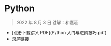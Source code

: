 # Python

> 2022 年 8 月 3 日 讲解：和嘉晅

* [点击下载讲义 PDF](Python 入门与进阶技巧.pdf)
* [录屏链接](https://meeting.tencent.com/v2/cloud-record/share?id=0c396130-470a-4a58-bfa1-0d0e6afe8985&from=3)